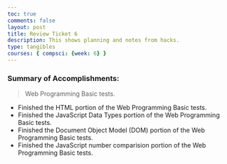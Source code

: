 ```yaml
---
toc: true
comments: false
layout: post
title: Review Ticket 6
description: This shows planning and notes from hacks.
type: tangibles
courses: { compsci: {week: 6} }
---
```


### Summary of Accomplishments:
> Web Programming Basic tests.
- Finished the HTML portion of the Web Programming Basic tests.
- Finished the JavaScript Data Types portion of the Web Programming Basic tests.
- Finished the Document Object Model (DOM) portion of the Web Programming Basic tests.
- Finished the JavaScript number comparision portion of the Web Programming Basic tests.